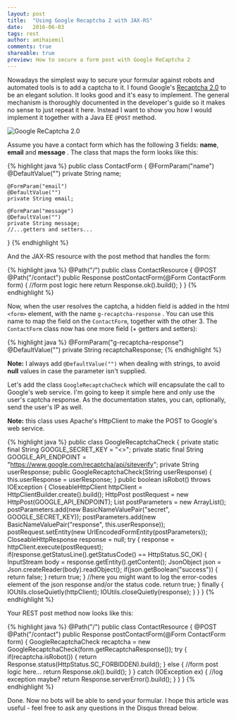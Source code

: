 ```yaml
---
layout: post
title:  "Using Google Recaptcha 2 with JAX-RS"
date:   2016-06-03
tags: rest
author: amihaiemil
comments: true
shareable: true
preview: How to secure a form post with Google ReCaptcha 2
---
```


Nowadays the simplest way to secure your formular against robots and automated tools is to add a captcha to it.
I found Google's <a title="Recaptcha developer guide" href="https://developers.google.com/recaptcha/intro">Recaptcha 2.0</a> to be an elegant solution. It looks good and it's easy to
implement. The general mechanism is thoroughly documented in the developer's guide so it makes no sense to just repeat it here. Instead I
want to show you how I would implement it together with a Java EE ``@POST`` method.

<img alt="Google ReCaptcha 2.0" src="/images/recaptcha.PNG"/>

Assume you have a contact form which has the following 3 fields: **name**, **email** and **message** . The class that maps the form
looks like this:

{% highlight java %}
public class ContactForm {
    @FormParam("name")
    @DefaultValue("")
    private String name;

    @FormParam("email")
    @DefaultValue("")
    private String email;

    @FormParam("message")
    @DefaultValue("")
    private String message;
    //...getters and setters...
}
{% endhighlight %}

And the JAX-RS resource with the post method that handles the form:

{% highlight java %}
@Path("/")
public class ContactResource {
    @POST
    @Path("/contact")
    public Response postContactForm(@Form ContactForm form) {
        //form post logic here
        return Response.ok().build();
    }
}
{% endhighlight %}

Now, when the user resolves the captcha, a hidden field is added in the html ``<form>`` element, with the name ``g-recaptcha-response`` .
You can use this name to map the field on the ``ContactForm``, together with the other 3. The ``ContactForm`` class now has one more
field (+ getters and setters):

{% highlight java %}
    @FormParam("g-recaptcha-response")
    @DefaultValue("")
    private String recaptchaResponse;
{% endhighlight %}

**Note:** I always add ``@DefaultValue("")`` when dealing with strings, to avoid **null** values in case the parameter isn't supplied.

Let's add the class ``GoogleRecaptchaCheck`` which will encapsulate the call to Google's web service. I'm going to keep it simple here and
only use the user's captcha response. As the documentation states, you can, optionally, send the user's IP as well.

**Note:** this class uses Apache's HttpClient to make the POST to Google's web service.

{% highlight java %}
    public class GoogleRecaptchaCheck {
        private static final String GOOGLE_SECRET_KEY = "<<your key here>>";
        private static final String GOOGLE_API_ENDPOINT = "https://www.google.com/recaptcha/api/siteverify";
        private String userResponse;
        public GoogleRecaptchaCheck(String userResponse) {
            this.userResponse = userResponse;
        }
        public boolean isRobot() throws IOException {
            CloseableHttpClient httpClient = HttpClientBuilder.create().build();
	    HttpPost postRequest = new HttpPost(GOOGLE_API_ENDPOINT);
	    List<NameValuePair> postParameters = new ArrayList<NameValuePair>();
	    postParameters.add(new BasicNameValuePair("secret", GOOGLE_SECRET_KEY));
	    postParameters.add(new BasicNameValuePair("response", this.userResponse));
	    postRequest.setEntity(new UrlEncodedFormEntity(postParameters));
	    CloseableHttpResponse response = null;
	    try {
	        response = httpClient.execute(postRequest);
                if(response.getStatusLine().getStatusCode() == HttpStatus.SC_OK) {
		    InputStream body = response.getEntity().getContent();
		    JsonObject json = Json.createReader(body).readObject();
	            if(json.getBoolean("success")) {
	                return false;
	            }
	            return true;
	        }
	        //here you might want to log the error-codes element of the json response and/or the status code.
		return true;
	    } finally {
		IOUtils.closeQuietly(httpClient);
		IOUtils.closeQuietly(response);
	    }
	}
    }
{% endhighlight %}

Your REST post method now looks like this:

{% highlight java %}
@Path("/")
public class ContactResource {
    @POST
    @Path("/contact")
    public Response postContactForm(@Form ContactForm form) {
        GoogleRecaptchaCheck recaptcha = new GoogleRecaptchaCheck(form.getRecaptchaResponse());
        try {
            if(recaptcha.isRobot()) {
                return Response.status(HttpStatus.SC_FORBIDDEN).build();
            } else {
                //form post logic here...
                return Response.ok().build();
            }
        } catch (IOException ex) {
            //log exception maybe?
            return Response.serverError().build();
        }
    }
}
{% endhighlight %}

Done. Now no bots will be able to send your formular. I hope this article was useful - feel free to ask any questions in the Disqus thread below.
